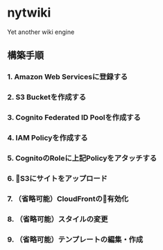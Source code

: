 # nytwiki
Yet another wiki engine

## 構築手順
### 1. Amazon Web Servicesに登録する
### 2. S3 Bucketを作成する
### 3. Cognito Federated ID Poolを作成する
### 4. IAM Policyを作成する
### 5. CognitoのRoleに上記Policyをアタッチする
### 6. S3にサイトをアップロード
### 7. （省略可能）CloudFrontの有効化
### 8. （省略可能）スタイルの変更
### 9. （省略可能）テンプレートの編集・作成
